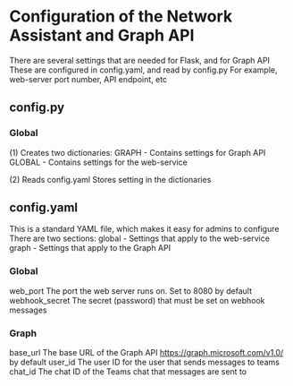 # Configuration of the Network Assistant and Graph API
There are several settings that are needed for Flask, and for Graph API
These are configured in config.yaml, and read by config.py
For example, web-server port number, API endpoint, etc
  

## config.py
### Global
  (1) Creates two dictionaries:
    GRAPH - Contains settings for Graph API
    GLOBAL - Contains settings for the web-service
    
  (2) Reads config.yaml
    Stores setting in the dictionaries
    
  
## config.yaml
  This is a standard YAML file, which makes it easy for admins to configure
  There are two sections:
    global - Settings that apply to the web-service
    graph - Settings that apply to the Graph API
    
### Global
  web_port
    The port the web server runs on. Set to 8080 by default
  webhook_secret
    The secret (password) that must be set on webhook messages

### Graph
  base_url
    The base URL of the Graph API
    https://graph.microsoft.com/v1.0/ by default
  user_id
    The user ID for the user that sends messages to teams
  chat_id
    The chat ID of the Teams chat that messages are sent to
  


